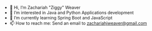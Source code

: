 - 👋 Hi, I’m Zachariah "Ziggy" Weaver 
- 👀 I’m interested in Java and Python Applications development
- 🌱 I’m currently learning Spring Boot and JavaScript
- 📫 How to reach me: Send an email to zachariahjweaver@gmail.com

<!---
ZachariahWeaver/ZachariahWeaver is a ✨ special ✨ repository because its `README.md` (this file) appears on your GitHub profile.
You can click the Preview link to take a look at your changes.
--->
